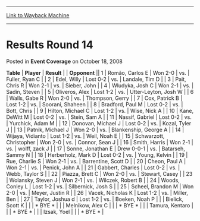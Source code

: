 
---
[Link to Wayback Machine](https://web.archive.org/web/20220820001219/https://magic.wizards.com/en/articles/archive/event-coverage/results-round-14-2008-10-18-0)

[_metadata_:description]:- "TablePlayerResult Opponent 1Romão, Carlos EWon 2-0vs.Fuller, Ryan C 2Edel, WillyLost 0-2vs.Landale, Tim D 3Pait, Chris RWon 2-1vs.Sieber, John 4Wludyka, Josh CWon 2-1vs.Sadin, Steven 5Oliveros, AlexLost 1-2vs.Utter-Leyton, Josh W 6Walls, Gabe RWon 2-0vs.Thompson, Gerry 7Cox, Patrick BLost 1-2vs.Soorani, Shaheen 8Bradford, Paul MLost 0-2vs.Bott, Chris 9Hilton, Michael CLost"
[_metadata_:generator]:- "Drupal 7 (http://drupal.org)"
[_metadata_:node]:- "459076"
[_metadata_:publish_date]:- "2008-10-18"
[_metadata_:source]:- "div-main-content"
[_metadata_:title]:- "Results Round 14"
[_metadata_:wayback_capture_timestamp]:- "2022-08-20 00:12:19"
[_metadata_:wayback_raw_url]:- "https://web.archive.org/web/20220820001219id_/https://magic.wizards.com/en/articles/archive/event-coverage/results-round-14-2008-10-18-0"
[_metadata_:wayback_url]:- "https://magic.wizards.com/en/articles/archive/event-coverage/results-round-14-2008-10-18-0"
---


Results Round 14
================



 Posted in **Event Coverage**
 on October 18, 2008 












 **Table** | **Player** | **Result** |  | **Opponent** ||  1 | Romão, Carlos E | Won 2-0 | vs. | Fuller, Ryan C |
|  2 | Edel, Willy | Lost 0-2 | vs. | Landale, Tim D |
|  3 | Pait, Chris R | Won 2-1 | vs. | Sieber, John |
|  4 | Wludyka, Josh C | Won 2-1 | vs. | Sadin, Steven |
|  5 | Oliveros, Alex | Lost 1-2 | vs. | Utter-Leyton, Josh W |
|  6 | Walls, Gabe R | Won 2-0 | vs. | Thompson, Gerry |
|  7 | Cox, Patrick B | Lost 1-2 | vs. | Soorani, Shaheen |
|  8 | Bradford, Paul M | Lost 0-2 | vs. | Bott, Chris |
|  9 | Hilton, Michael C | Lost 1-2 | vs. | Wise, Nick A |
|  10 | Kane, DeWitt M | Lost 0-2 | vs. | Stein, Sam A |
|  11 | Nassif, Gabriel | Lost 0-2 | vs. | Yurchick, Adam M |
|  12 | Donovan, Michael J | Lost 0-2 | vs. | Kozal, Tyler J |
|  13 | Patnik, Michael J | Won 2-0 | vs. | Blankenship, George A |
|  14 | Wijaya, Vidianto | Lost 1-2 | vs. | Weil, Noah E |
|  15 | Schwarzott, Christopher | Won 2-0 | vs. | Connor, Sean J |
|  16 | Smith, Harris | Won 2-1 | vs. | wolff, zack J |
|  17 | Sonne, Jonathan E | Drew 0-0-1 | vs. | Batarseh, Sammy N |
|  18 | Herberholz, Mark D | Lost 0-2 | vs. | Young, Kelvin |
|  19 | Rue, Charlie S | Won 2-1 | vs. | Barrentine, Scott D |
|  20 | Cheon, Paul A | Won 2-1 | vs. | Penick, John A |
|  21 | Gabbert, Charles | Lost 0-2 | vs. | Webb, Taylor S |
|  22 | Piazza, Brett C | Won 2-0 | vs. | Stewart, Casey |
|  23 | Wolansky, Steven J | Won 2-1 | vs. | Wilczek, Robert B |
|  24 | Woods, Conley L | Lost 1-2 | vs. | Silbernick, Josh S |
|  25 | Scheel, Brandon M | Won 2-0 | vs. | Meyer, Justin R |
|  26 | Vacek, Nicholas K | Lost 1-2 | vs. | Miller, Ben |
|  27 | Taylor, Joshua d | Lost 1-2 | vs. | Boeken, Noah P |
|  | Bielick, Scott K |  |  | \* BYE \* |
|  | Melnikow, Alex C |  |  | \* BYE \* |
|  | Tamura, Kentaro |  |  | \* BYE \* |
|  | Izsak, Yoel |  |  | \* BYE \* |







